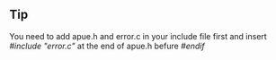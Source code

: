 Tip
---
You need to add apue.h and error.c in your include file first and insert *#include "error.c"* at the end of apue.h befure *#endif*